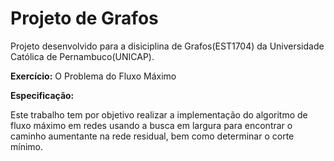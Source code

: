 # Projeto de Grafos

Projeto desenvolvido para a disiciplina de Grafos(EST1704) da Universidade Católica de Pernambuco(UNICAP).

**Exercício:** O Problema do Fluxo Máximo

**Especificação:**

Este trabalho tem por objetivo realizar a implementação do algoritmo de fluxo
máximo em redes usando a busca em largura para encontrar o caminho aumentante na rede
residual, bem como determinar o corte mínimo.

